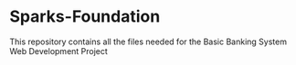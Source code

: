 # Sparks-Foundation
This repository contains all the files needed for the Basic Banking System Web Development Project 
